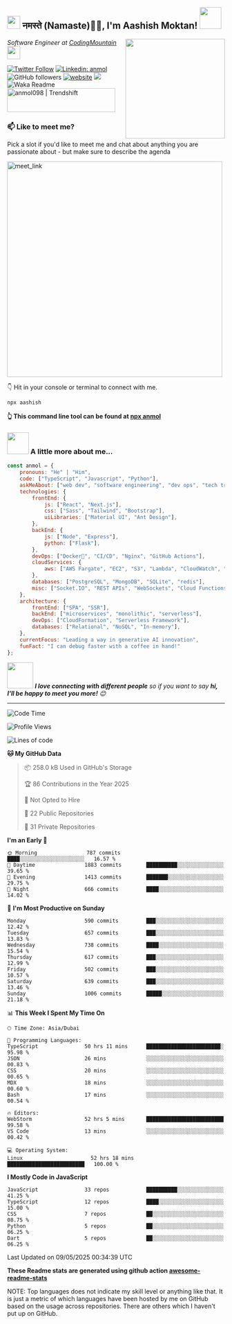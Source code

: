 <h2><img src="https://emojis.slackmojis.com/emojis/images/1531849430/4246/blob-sunglasses.gif?1531849430" width="30"/> नमस्ते (Namaste)🙏🏻, I'm Aashish Moktan! <img src="https://media.giphy.com/media/12oufCB0MyZ1Go/giphy.gif" width="50"></h2>
<img align='right' src="https://media.giphy.com/media/M9gbBd9nbDrOTu1Mqx/giphy.gif" width="230">
<p><em>Software Engineer at <a href="https://codingmountain.com">CodingMountain
</a><img src="https://media.giphy.com/media/WUlplcMpOCEmTGBtBW/giphy.gif" width="30"> 
</em></p>

[![Twitter Follow](https://img.shields.io/twitter/follow/misteranmol?label=Follow)](https://twitter.com/intent/follow?screen_name=misteranmol)
[![Linkedin: anmol](https://img.shields.io/badge/-anmol-blue?style=flat-square&logo=Linkedin&logoColor=white&link=https://www.linkedin.com/in/anmol-p-singh/)](https://www.linkedin.com/in/anmol098/)
![GitHub followers](https://img.shields.io/github/followers/anmol098?label=Follow&style=social)
[![website](https://img.shields.io/badge/Website-46a2f1.svg?&style=flat-square&logo=Google-Chrome&logoColor=white&link=https://anmolsingh.me/)](https://anmolsingh.me/)
![](https://visitor-badge.glitch.me/badge?page_id=anmol098.anmol098)
![Waka Readme](https://github.com/anmol098/anmol098/workflows/Waka%20Readme/badge.svg)
<a href="https://trendshift.io/developers/2235" target="_blank"><img src="https://trendshift.io/api/badge/developers/2235" alt="anmol098 | Trendshift" style="width: 250px; height: 55px;" width="250" height="55"/></a>

### 📫 Like to meet me?

Pick a slot if you'd like to meet me and chat about anything you are passionate about - but make sure to describe the agenda

<a href="https://calendly.com/anmol098/30min" target="_blank"><img width="498" alt="meet_link" src="https://user-images.githubusercontent.com/15426564/144297439-f530f383-e73e-41e0-9914-a9b7d3f432e5.png"></a>

👇 Hit in your console or terminal to connect with me.

```bash
npx aashish
```
**👆 This command line tool can be found at [npx anmol](https://github.com/anmol098/npx_card)**

### <img src="https://media.giphy.com/media/VgCDAzcKvsR6OM0uWg/giphy.gif" width="50"> A little more about me...  

```javascript
const anmol = {
    pronouns: "He" | "Him",
    code: ["TypeScript", "Javascript", "Python"],
    askMeAbout: ["web dev", "software engineering", "dev ops", "tech trends"],
    technologies: {
        frontEnd: {
            js: ["React", "Next.js"],
            css: ["Sass", "Tailwind", "Bootstrap"],
            uiLibraries: ["Material UI", "Ant Design"],
        },
        backEnd: {
            js: ["Node", "Express"],
            python: ["Flask"],
        },
        devOps: ["Docker🐳", "CI/CD", "Nginx", "GitHub Actions"],
        cloudServices: {
            aws: ["AWS Fargate", "EC2", "S3", "Lambda", "CloudWatch", "DynamoDB"],
        },
        databases: ["PostgreSQL", "MongoDB", "SQLite", "redis"],
        misc: ["Socket.IO", "REST APIs", "WebSockets", "Cloud Functions"]
    },
    architecture: {
        frontEnd: ["SPA", "SSR"],
        backEnd: ["microservices", "monolithic", "serverless"],
        devOps: ["CloudFormation", "Serverless Framework"],
        databases: ["Relational", "NoSQL", "In-memory"],
    },
    currentFocus: "Leading a way in generative AI innovation",
    funFact: "I can debug faster with a coffee in hand!"
};
```

<img src="https://media.giphy.com/media/LnQjpWaON8nhr21vNW/giphy.gif" width="60"> <em><b>I love connecting with different people</b> so if you want to say <b>hi, I'll be happy to meet you more!</b> 😊</em>

---
<!--START_SECTION:waka-->
![Code Time](http://img.shields.io/badge/Code%20Time-4%2C143%20hrs%2058%20mins-blue)

![Profile Views](http://img.shields.io/badge/Profile%20Views-688-blue)

![Lines of code](https://img.shields.io/badge/From%20Hello%20World%20I%27ve%20Written-6.9%20million%20lines%20of%20code-blue)

**🐱 My GitHub Data** 

> 📦 258.0 kB Used in GitHub's Storage 
 > 
> 🏆 86 Contributions in the Year 2025
 > 
> 🚫 Not Opted to Hire
 > 
> 📜 22 Public Repositories 
 > 
> 🔑 31 Private Repositories 
 > 
**I'm an Early 🐤** 

```text
🌞 Morning                787 commits         ████░░░░░░░░░░░░░░░░░░░░░   16.57 % 
🌆 Daytime                1883 commits        ██████████░░░░░░░░░░░░░░░   39.65 % 
🌃 Evening                1413 commits        ███████░░░░░░░░░░░░░░░░░░   29.75 % 
🌙 Night                  666 commits         ████░░░░░░░░░░░░░░░░░░░░░   14.02 % 
```
📅 **I'm Most Productive on Sunday** 

```text
Monday                   590 commits         ███░░░░░░░░░░░░░░░░░░░░░░   12.42 % 
Tuesday                  657 commits         ███░░░░░░░░░░░░░░░░░░░░░░   13.83 % 
Wednesday                738 commits         ████░░░░░░░░░░░░░░░░░░░░░   15.54 % 
Thursday                 617 commits         ███░░░░░░░░░░░░░░░░░░░░░░   12.99 % 
Friday                   502 commits         ███░░░░░░░░░░░░░░░░░░░░░░   10.57 % 
Saturday                 639 commits         ███░░░░░░░░░░░░░░░░░░░░░░   13.46 % 
Sunday                   1006 commits        █████░░░░░░░░░░░░░░░░░░░░   21.18 % 
```


📊 **This Week I Spent My Time On** 

```text
🕑︎ Time Zone: Asia/Dubai

💬 Programming Languages: 
TypeScript               50 hrs 11 mins      ████████████████████████░   95.98 % 
JSON                     26 mins             ░░░░░░░░░░░░░░░░░░░░░░░░░   00.83 % 
CSS                      20 mins             ░░░░░░░░░░░░░░░░░░░░░░░░░   00.65 % 
MDX                      18 mins             ░░░░░░░░░░░░░░░░░░░░░░░░░   00.60 % 
Bash                     17 mins             ░░░░░░░░░░░░░░░░░░░░░░░░░   00.54 % 

🔥 Editors: 
WebStorm                 52 hrs 5 mins       █████████████████████████   99.58 % 
VS Code                  13 mins             ░░░░░░░░░░░░░░░░░░░░░░░░░   00.42 % 

💻 Operating System: 
Linux                      52 hrs 18 mins      █████████████████████████   100.00 % 
```

**I Mostly Code in JavaScript** 

```text
JavaScript               33 repos            ██████████░░░░░░░░░░░░░░░   41.25 % 
TypeScript               12 repos            ████░░░░░░░░░░░░░░░░░░░░░   15.00 % 
CSS                      7 repos             ██░░░░░░░░░░░░░░░░░░░░░░░   08.75 % 
Python                   5 repos             ██░░░░░░░░░░░░░░░░░░░░░░░   06.25 % 
Dart                     5 repos             ██░░░░░░░░░░░░░░░░░░░░░░░   06.25 % 
```




 Last Updated on 09/05/2025 00:34:39 UTC
<!--END_SECTION:waka-->

<!--START_SECTION:waka-->
<!--END_SECTION:waka-->

**These Readme stats are generated using github action [awesome-readme-stats](https://github.com/anmol098/waka-readme-stats)**

NOTE: Top languages does not indicate my skill level or anything like that. It is just a metric of which languages have been hosted by me on GitHub based on the usage across repositories. There are others which I haven't put up on GitHub.
